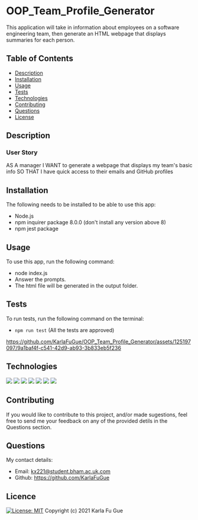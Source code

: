 # OOP_Team_Profile_Generator
This application will take in information about employees on a software engineering team, then generate an HTML webpage that displays summaries for each person. 

## Table of Contents
- [Description](#-description)
- [Installation](#-installation)
- [Usage](#-usage)
- [Tests](#-tests)
- [Technologies](#-technologies)
- [Contributing](#-contributing)
- [Questions](#-questions)
- [License](#-license)

## Description
### User Story
AS A manager
I WANT to generate a webpage that displays my team's basic info
SO THAT I have quick access to their emails and GitHub profiles

## Installation
The following needs to be installed to be able to use this app:
- Node.js
- npm inquirer package 8.0.0 (don't install any version above 8)
- npm jest package

## Usage
To use this app, run the following command:
- node index.js
- Answer the prompts.
- The html file will be generated in the output folder.

## Tests
To run tests, run the following command on the terminal:
- `npm run test` (All the tests are approved)


https://github.com/KarlaFuGue/OOP_Team_Profile_Generator/assets/125197097/9a1baf4f-c541-42d9-ab93-3b833eb5f236



<!--![my-team-website](./starter/images/my-team-website.png)-->

## Technologies
![](https://img.shields.io/badge/JavaScript-black?style=flat&logo=javascript&logoWidth=23)
![](https://img.shields.io/badge/Node.js-black?style=flat&logo=nodedotjs&logoWidth=23)
![](https://img.shields.io/badge/Npm-black?style=flat&logo=npm&logoWidth=23)
![](https://img.shields.io/badge/Inquirer.js-black?style=flat&logo=npm&logoWidth=23)
![](https://img.shields.io/badge/Html5-black?style=flat&logo=html5&logoWidth=23)
![](https://img.shields.io/badge/Bootstrap-black?style=flat&logo=bootstrap&logoWidth=23)
![](https://img.shields.io/badge/Jest-black?style=flat&logo=jest&logoWidth=23)

## Contributing
If you would like to contribute to this project, and/or made sugestions, feel free to send me your feedback on any of the provided detils in the Questions section.

## Questions
My contact details:
- Email: kx221@student.bham.ac.uk.com
- Github: https://github.com/KarlaFuGue

## Licence
[![License: MIT](https://img.shields.io/badge/License-MIT-yellow.svg)](https://opensource.org/licenses/MIT)
Copyright (c) 2021 Karla Fu Gue
